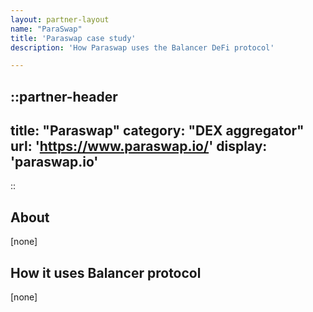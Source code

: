 ```yaml
---
layout: partner-layout
name: "ParaSwap"
title: 'Paraswap case study'
description: 'How Paraswap uses the Balancer DeFi protocol'

---
```


::partner-header
---
title: "Paraswap"
category: "DEX aggregator"
url: 'https://www.paraswap.io/'
display: 'paraswap.io'
---
::

## About

[none]

## How it uses Balancer protocol

[none]
